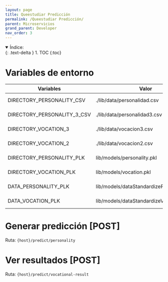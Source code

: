```yaml
---
layout: page
title: Queestudiar Predicción
permalink: /Queestudiar Predicción/
parent: Microservicios
grand_parent: Developer
nav_order: 3
---
```


<details open markdown="block">
  <summary>
    Índice:
  </summary>
  {: .text-delta }
1. TOC
{:toc}
</details>


# Variables de entorno

| Variables                   | Valor                                 | Descripción |
| -----------                 | -----------                           | ----------- |
| DIRECTORY_PERSONALITY_CSV                  | ./lib/data/personalidad.csv                                 | Directorio del documento personalidad.csv  |
| DIRECTORY_PERSONALITY_3_CSV                  | ./lib/data/personalidad3.csv                                 | Directorio del documento personalidad3.csv  |
| DIRECTORY_VOCATION_3                  | ./lib/data/vocacion3.csv                                 | Directorio del documento vocacion3.csv  |
| DIRECTORY_VOCATION_2                  | ./lib/data/vocacion2.csv                                 | Directorio del documento vocacion2.csv  |
| DIRECTORY_PERSONALITY_PLK                  | lib/models/personality.pkl                                 | Directorio del documento personality.pkl  |
| DIRECTORY_VOCATION_PLK                  | lib/models/vocation.pkl                                 | Directorio del documento vocation.pkl |
| DATA_PERSONALITY_PLK                  | lib/models/dataStandardizePersonality.pkl                                 | Directorio del documento dataStandardizePersonality.pkl   |
| DATA_VOCATION_PLK                  | lib/models/dataStandardizeVocation.pkl                                 | Directorio del documento dataStandardizeVocation.pkl  |

# Generar predicción [POST]
Ruta: `{host}/predict/personality`

# Ver resultados [POST]
Ruta: `{host}/predict/vocational-result`
